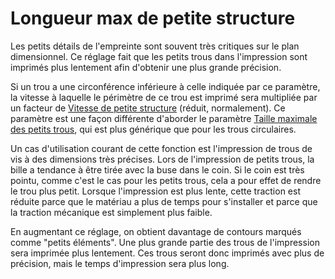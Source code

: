 Longueur max de petite structure
====
Les petits détails de l'empreinte sont souvent très critiques sur le plan dimensionnel. Ce réglage fait que les petits trous dans l'impression sont imprimés plus lentement afin d'obtenir une plus grande précision.

Si un trou a une circonférence inférieure à celle indiquée par ce paramètre, la vitesse à laquelle le périmètre de ce trou est imprimé sera multipliée par un facteur de [Vitesse de petite structure](small_feature_speed_factor.md) (réduit, normalement). Ce paramètre est une façon différente d'aborder le paramètre [Taille maximale des petits trous](small_hole_max_size.md), qui est plus générique que pour les trous circulaires.

Un cas d'utilisation courant de cette fonction est l'impression de trous de vis à des dimensions très précises. Lors de l'impression de petits trous, la bille a tendance à être tirée avec la buse dans le coin. Si le coin est très pointu, comme c'est le cas pour les petits trous, cela a pour effet de rendre le trou plus petit. Lorsque l'impression est plus lente, cette traction est réduite parce que le matériau a plus de temps pour s'installer et parce que la traction mécanique est simplement plus faible.

En augmentant ce réglage, on obtient davantage de contours marqués comme "petits éléments". Une plus grande partie des trous de l'impression sera imprimée plus lentement. Ces trous seront donc imprimés avec plus de précision, mais le temps d'impression sera plus long.
